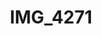 ---
pid: '131'
layout: photos
title: IMG_4271
filename: IMG_4271.jpg
caption: booties and quilt squares
permalink: "/photos/131.html"
---